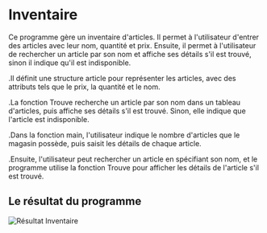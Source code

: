 # Inventaire 

Ce programme gère un inventaire d'articles. Il permet à l'utilisateur d'entrer des articles avec leur nom, quantité et prix. Ensuite, il permet à l'utilisateur de rechercher un article par son nom et affiche ses détails s'il est trouvé, sinon il indique qu'il est indisponible. 

.Il définit une structure article pour représenter les articles, avec des attributs tels que le prix, la quantité et le nom.

.La fonction Trouve recherche un article par son nom dans un tableau d'articles, puis affiche ses détails s'il est trouvé. Sinon, elle indique que l'article est indisponible.

.Dans la fonction main, l'utilisateur indique le nombre d'articles que le magasin possède, puis saisit les détails de chaque article.

.Ensuite, l'utilisateur peut rechercher un article en spécifiant son nom, et le programme utilise la fonction Trouve pour afficher les détails de l'article s'il est trouvé.


## Le résultat du programme 

![Résultat Inventaire ](https://github.com/samAK02/Portfolio/assets/131418700/1634c5df-0fe8-4644-ae56-28e821002b0b)
